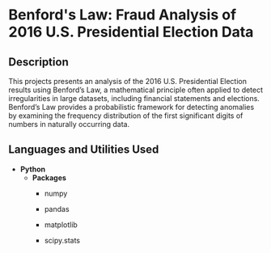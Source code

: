 <h1>Benford's Law: Fraud Analysis of 2016 U.S. Presidential Election Data </h1>

<h2>Description</h2>
This projects presents an analysis of the 2016 U.S. Presidential Election results using Benford’s Law, a mathematical principle often
applied to detect irregularities in large datasets, including financial statements and elections. Benford’s Law provides a probabilistic
framework for detecting anomalies by examining the frequency distribution of the first significant digits of numbers in naturally
occurring data.
<br />

<h2>Languages and Utilities Used</h2>

- <b>Python</b> 
  - <b>Packages</b>
    - <p>numpy</p>
    - <p>pandas</p>
    - <p>matplotlib</p>
    - <p>scipy.stats</p>
